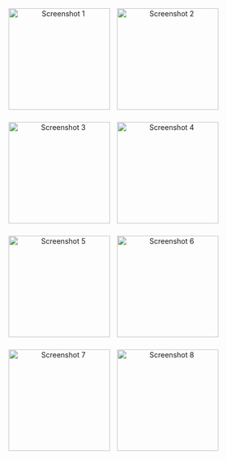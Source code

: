 <p align="center">
  <img src="https://github.com/nandinijirobe/Poker-Game-Client/assets/95235229/e7673a53-7497-4839-9da9-8583d68e40e8" alt="Screenshot 1" height="200px" style="margin: 5px;">
  <img src="https://github.com/nandinijirobe/Poker-Game-Client/assets/95235229/8657a02c-0d65-4f8b-8645-86f0edb50872" alt="Screenshot 2" height="200px" style="margin: 5px;">
</p>

<p align="center">
  <img src="https://github.com/nandinijirobe/Poker-Game-Client/assets/95235229/a08a08fa-29f8-4f5d-8251-b967c175e555" alt="Screenshot 3" height="200px" style="margin: 5px;">
  <img src="https://github.com/nandinijirobe/Poker-Game-Client/assets/95235229/985b9e19-0d45-4a3b-88cc-289c8edea4bd" alt="Screenshot 4" height="200px" style="margin: 5px;">
</p>

<p align="center">
  <img src="https://github.com/nandinijirobe/Poker-Game-Client/assets/95235229/e6b51622-f10b-44d9-819c-655499d18725" alt="Screenshot 5" height="200px" style="margin: 5px;">
  <img src="https://github.com/nandinijirobe/Poker-Game-Client/assets/95235229/2d8074b7-1e2a-4e7f-871a-d18e0c0fe425" alt="Screenshot 6" height="200px" style="margin: 5px;">
</p>

<p align="center">
  <img src="https://github.com/nandinijirobe/Poker-Game-Client/assets/95235229/6c79c35b-67f8-4628-aa64-307375b82e9e" alt="Screenshot 7" height="200px" style="margin: 5px;">
  <img src="https://github.com/nandinijirobe/Poker-Game-Client/assets/95235229/729d338a-b103-4d42-85cc-ad6951b99ebd" alt="Screenshot 8" height="200px" style="margin: 5px;">
</p>
